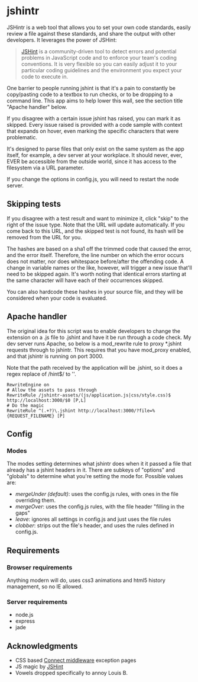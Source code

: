# jshintr

JSHintr is a web tool that allows you to set your own code standards, easily review a file against these standards, and share the output with other developers. It leverages the power of JSHint:

> [JSHint](http://jshint.com) is a community-driven tool to detect errors and potential problems in JavaScript code and to enforce your team's coding conventions. It is very flexible so you can easily adjust it to your particular coding guidelines and the environment you expect your code to execute in.

One barrier to people running jshint is that it's a pain to constantly be copy/pasting code to a textbox to run checks, or to be dropping to a command line. This app aims to help lower this wall, see the section title "Apache handler" below.

If you disagree with a certain issue jshint has raised, you can mark it as skipped. Every issue raised is provided with a code sample with context that expands on hover, even marking the specific characters that were problematic.

It's designed to parse files that only exist on the same system as the app itself, for example, a dev server at your workplace. It should never, ever, EVER be accessible from the outside world, since it has access to the filesystem via a URL parameter.

If you change the options in config.js, you will need to restart the node server.

## Skipping tests

If you disagree with a test result and want to minimize it, click "skip" to the right of the issue type. Note that the URL will update automatically. If you come back to this URL, and the skipped test is not found, its hash will be removed from the URL for you.

The hashes are based on a sha1 off the trimmed code that caused the error, and the error itself. Therefore, the line number on which the error occurs does not matter, nor does whitespace before/after the offending code. A change in variable names or the like, however, will trigger a new issue that'll need to be skipped again. It's worth noting that identical errors starting at the same character will have each of their occurrences skipped.

You can also hardcode these hashes in your source file, and they will be considered when your code is evaluated.

## Apache handler

The original idea for this script was to enable developers to change the extension on a .js file to .jshint and have it be run through a code check. My dev server runs Apache, so below is a mod\_rewrite rule to proxy *.jshint requests through to jshintr. This requires that you have mod_proxy enabled, and that jshintr is running on port 3000.

Note that the path received by the application will be .jshint, so it does a regex replace of /hint$/ to ''.

    RewriteEngine on
    # Allow the assets to pass through
    RewriteRule /jshintr-assets/(js/application.js|css/style.css)$ http://localhost:3000/$0 [P,L]
    # Do the magic
    RewriteRule ^(.+?)\.jshint http://localhost:3000/?file=%{REQUEST_FILENAME} [P]

## Config

### Modes

The modes setting determines what jshintr does when it it passed a file that already has a jshint headers in it. There are subkeys of "options" and "globals" to determine what you're setting the mode for. Possible values are:

* *mergeUnder (default)*: uses the config.js rules, with ones in the file 
  overriding them.
* *mergeOver*: uses the config.js rules, with the file header "filling in the 
  gaps"
* *leave*: ignores all settings in config.js and just uses the file rules
* *clobber*: strips out the file's header, and uses the rules defined 
  in config.js.

## Requirements

### Browser requirements

Anything modern will do, uses css3 animations and html5 history management, so no IE allowed.

### Server requirements

* node.js
* express
* jade

## Acknowledgments

* CSS based [Connect middleware](hhttps://github.com/senchalabs/Connect) exception pages
* JS magic by [JSHint](https://github.com/jshint/jshint)
* Vowels dropped specifically to annoy Louis B.